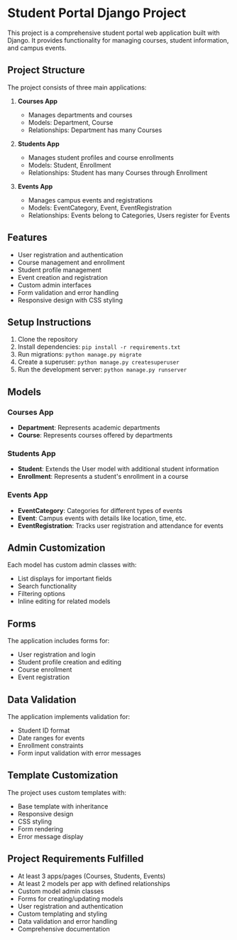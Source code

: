 # Student Portal Django Project

This project is a comprehensive student portal web application built with Django. It provides functionality for managing courses, student information, and campus events.

## Project Structure

The project consists of three main applications:

1. **Courses App**
   - Manages departments and courses
   - Models: Department, Course
   - Relationships: Department has many Courses

2. **Students App**
   - Manages student profiles and course enrollments
   - Models: Student, Enrollment
   - Relationships: Student has many Courses through Enrollment

3. **Events App**
   - Manages campus events and registrations
   - Models: EventCategory, Event, EventRegistration
   - Relationships: Events belong to Categories, Users register for Events

## Features

- User registration and authentication
- Course management and enrollment
- Student profile management
- Event creation and registration
- Custom admin interfaces
- Form validation and error handling
- Responsive design with CSS styling

## Setup Instructions

1. Clone the repository
2. Install dependencies: `pip install -r requirements.txt`
3. Run migrations: `python manage.py migrate`
4. Create a superuser: `python manage.py createsuperuser`
5. Run the development server: `python manage.py runserver`

## Models

### Courses App
- **Department**: Represents academic departments
- **Course**: Represents courses offered by departments

### Students App
- **Student**: Extends the User model with additional student information
- **Enrollment**: Represents a student's enrollment in a course

### Events App
- **EventCategory**: Categories for different types of events
- **Event**: Campus events with details like location, time, etc.
- **EventRegistration**: Tracks user registration and attendance for events

## Admin Customization

Each model has custom admin classes with:
- List displays for important fields
- Search functionality
- Filtering options
- Inline editing for related models

## Forms

The application includes forms for:
- User registration and login
- Student profile creation and editing
- Course enrollment
- Event registration

## Data Validation

The application implements validation for:
- Student ID format
- Date ranges for events
- Enrollment constraints
- Form input validation with error messages

## Template Customization

The project uses custom templates with:
- Base template with inheritance
- Responsive design
- CSS styling
- Form rendering
- Error message display

## Project Requirements Fulfilled

- At least 3 apps/pages (Courses, Students, Events)
- At least 2 models per app with defined relationships
- Custom model admin classes
- Forms for creating/updating models
- User registration and authentication
- Custom templating and styling
- Data validation and error handling
- Comprehensive documentation